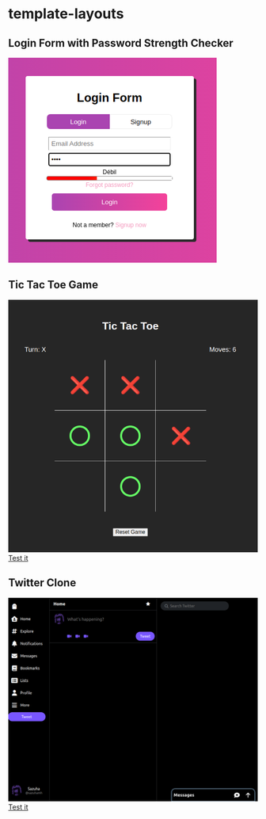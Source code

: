 # template-layouts

## Login Form with Password Strength Checker

[![sample](/login-form/sample.png)](/login-form/)

## Tic Tac Toe Game

[![sample](/tic-tac-toe/sample.png)](/tic-tac-toe/)</br>
<a target="_blank" 
href="https://htmlpreview.github.io/?https://github.com/marcosrglz/template-layouts/blob/main/tic-tac-toe/index.html">
Test it</a>

## Twitter Clone

[![sample](/twitter-clone/assets/imgs/sample.png)](/twitter-clone/)</br>
<a target="_blank" href="http://htmlpreview.github.io/?https://github.com/marcosrglz/template-layouts/blob/main/twitter-clone/index.html">Test it</a>
